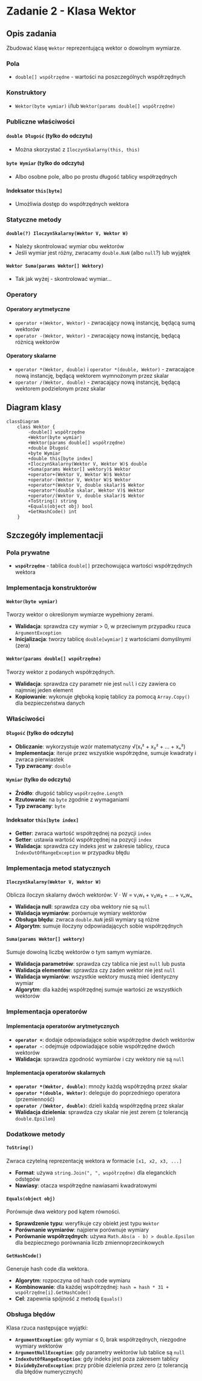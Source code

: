 # Zadanie 2 - Klasa Wektor

## Opis zadania

Zbudować klasę `Wektor` reprezentującą wektor o dowolnym wymiarze.

### Pola

- `double[] współrzędne` - wartości na poszczególnych współrzędnych

### Konstruktory

- `Wektor(byte wymiar)` i/lub `Wektor(params double[] współrzędne)`

### Publiczne właściwości

#### `double Długość` (tylko do odczytu)

- Można skorzystać z `IloczynSkalarny(this, this)`

#### `byte Wymiar` (tylko do odczytu)

- Albo osobne pole, albo po prostu długość tablicy współrzędnych

#### Indeksator `this[byte]`

- Umożliwia dostęp do współrzędnych wektora

### Statyczne metody

#### `double(?) IloczynSkalarny(Wektor V, Wektor W)`

- Należy skontrolować wymiar obu wektorów
- Jeśli wymiar jest różny, zwracamy `double.NaN` (albo `null`?) lub wyjątek

#### `Wektor Suma(params Wektor[] Wektory)`

- Tak jak wyżej - skontrolować wymiar...

### Operatory

#### Operatory arytmetyczne

- `operator +(Wektor, Wektor)` - zwracający nową instancję, będącą sumą wektorów
- `operator -(Wektor, Wektor)` - zwracający nową instancję, będącą różnicą wektorów

#### Operatory skalarne

- `operator *(Wektor, double)` i `operator *(double, Wektor)` - zwracające nową instancję, będącą wektorem wymnożonym przez skalar
- `operator /(Wektor, double)` - zwracający nową instancję, będącą wektorem podzielonym przez skalar

## Diagram klasy

```mermaid
classDiagram
    class Wektor {
        -double[] współrzędne
        +Wektor(byte wymiar)
        +Wektor(params double[] współrzędne)
        +double Długość
        +byte Wymiar
        +double this[byte index]
        +IloczynSkalarny(Wektor V, Wektor W)$ double
        +Suma(params Wektor[] wektory)$ Wektor
        +operator+(Wektor V, Wektor W)$ Wektor
        +operator-(Wektor V, Wektor W)$ Wektor
        +operator*(Wektor V, double skalar)$ Wektor
        +operator*(double skalar, Wektor V)$ Wektor
        +operator/(Wektor V, double skalar)$ Wektor
        +ToString() string
        +Equals(object obj) bool
        +GetHashCode() int
    }
```

## Szczegóły implementacji

### Pola prywatne

- **`współrzędne`** - tablica `double[]` przechowująca wartości współrzędnych wektora

### Implementacja konstruktorów

#### `Wektor(byte wymiar)`

Tworzy wektor o określonym wymiarze wypełniony zerami.

- **Walidacja**: sprawdza czy wymiar > 0, w przeciwnym przypadku rzuca `ArgumentException`
- **Inicjalizacja**: tworzy tablicę `double[wymiar]` z wartościami domyślnymi (zera)

#### `Wektor(params double[] współrzędne)`

Tworzy wektor z podanych współrzędnych.

- **Walidacja**: sprawdza czy parametr nie jest `null` i czy zawiera co najmniej jeden element
- **Kopiowanie**: wykonuje głęboką kopię tablicy za pomocą `Array.Copy()` dla bezpieczeństwa danych

### Właściwości

#### `Długość` (tylko do odczytu)

- **Obliczanie**: wykorzystuje wzór matematyczny √(x₁² + x₂² + ... + xₙ²)
- **Implementacja**: iteruje przez wszystkie współrzędne, sumuje kwadraty i zwraca pierwiastek
- **Typ zwracany**: `double`

#### `Wymiar` (tylko do odczytu)

- **Źródło**: długość tablicy `współrzędne.Length`
- **Rzutowanie**: na `byte` zgodnie z wymaganiami
- **Typ zwracany**: `byte`

#### Indeksator `this[byte index]`

- **Getter**: zwraca wartość współrzędnej na pozycji `index`
- **Setter**: ustawia wartość współrzędnej na pozycji `index`
- **Walidacja**: sprawdza czy indeks jest w zakresie tablicy, rzuca `IndexOutOfRangeException` w przypadku błędu

### Implementacja metod statycznych

#### `IloczynSkalarny(Wektor V, Wektor W)`

Oblicza iloczyn skalarny dwóch wektorów: V · W = v₁w₁ + v₂w₂ + ... + vₙwₙ

- **Walidacja null**: sprawdza czy oba wektory nie są `null`
- **Walidacja wymiarów**: porównuje wymiary wektorów
- **Obsługa błędu**: zwraca `double.NaN` jeśli wymiary są różne
- **Algorytm**: sumuje iloczyny odpowiadających sobie współrzędnych

#### `Suma(params Wektor[] wektory)`

Sumuje dowolną liczbę wektorów o tym samym wymiarze.

- **Walidacja parametrów**: sprawdza czy tablica nie jest `null` lub pusta
- **Walidacja elementów**: sprawdza czy żaden wektor nie jest `null`
- **Walidacja wymiarów**: wszystkie wektory muszą mieć identyczny wymiar
- **Algorytm**: dla każdej współrzędnej sumuje wartości ze wszystkich wektorów

### Implementacja operatorów

#### Implementacja operatorów arytmetycznych

- **`operator +`**: dodaje odpowiadające sobie współrzędne dwóch wektorów
- **`operator -`**: odejmuje odpowiadające sobie współrzędne dwóch wektorów
- **Walidacja**: sprawdza zgodność wymiarów i czy wektory nie są `null`

#### Implementacja operatorów skalarnych

- **`operator *(Wektor, double)`**: mnoży każdą współrzędną przez skalar
- **`operator *(double, Wektor)`**: deleguje do poprzedniego operatora (przemienność)
- **`operator /(Wektor, double)`**: dzieli każdą współrzędną przez skalar
- **Walidacja dzielenia**: sprawdza czy skalar nie jest zerem (z tolerancją `double.Epsilon`)

### Dodatkowe metody

#### `ToString()`

Zwraca czytelną reprezentację wektora w formacie `[x1, x2, x3, ...]`

- **Format**: używa `string.Join(", ", współrzędne)` dla eleganckich odstępów
- **Nawiasy**: otacza współrzędne nawiasami kwadratowymi

#### `Equals(object obj)`

Porównuje dwa wektory pod kątem równości.

- **Sprawdzenie typu**: weryfikuje czy obiekt jest typu `Wektor`
- **Porównanie wymiarów**: najpierw porównuje wymiary
- **Porównanie współrzędnych**: używa `Math.Abs(a - b) > double.Epsilon` dla bezpiecznego porównania liczb zmiennoprzecinkowych

#### `GetHashCode()`

Generuje hash code dla wektora.

- **Algorytm**: rozpoczyna od hash code wymiaru
- **Kombinowanie**: dla każdej współrzędnej: `hash = hash * 31 + współrzędne[i].GetHashCode()`
- **Cel**: zapewnia spójność z metodą `Equals()`

### Obsługa błędów

Klasa rzuca następujące wyjątki:

- **`ArgumentException`**: gdy wymiar ≤ 0, brak współrzędnych, niezgodne wymiary wektorów
- **`ArgumentNullException`**: gdy parametry wektorów lub tablice są `null`
- **`IndexOutOfRangeException`**: gdy indeks jest poza zakresem tablicy
- **`DivideByZeroException`**: przy próbie dzielenia przez zero (z tolerancją dla błędów numerycznych)

